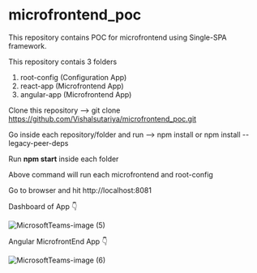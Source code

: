 # microfrontend_poc

This repository contains POC for microfrontend using Single-SPA framework.

This repository contais 3 folders
1. root-config (Configuration App)
2. react-app (Microfrontend App)
3. angular-app (Microfrontend App)

Clone this repository --> git clone https://github.com/Vishalsutariya/microfrontend_poc.git

Go inside each repository/folder and run --> npm install or npm install --legacy-peer-deps

Run **npm start** inside each folder

Above command will run each microfrontend and root-config


Go to browser and hit http://localhost:8081

Dashboard of App 👇

![MicrosoftTeams-image (5)](https://user-images.githubusercontent.com/30944951/203530993-76297a2e-3139-4d66-b9ae-85921cee6be3.png)

Angular MicrofrontEnd App 👇

![MicrosoftTeams-image (6)](https://user-images.githubusercontent.com/30944951/203531167-7c420c84-d359-4a63-ba11-2431bba864ad.png)
